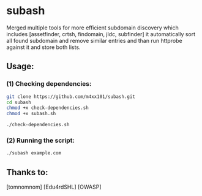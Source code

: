 # subash

Merged multiple tools for more efficient subdomain discovery which includes [assetfinder, crtsh, findomain, jldc, subfinder] it automatically sort all found subdomain and remove similar entries and than run httprobe against it and store both lists.

## Usage:

### (1) Checking dependencies:

```sh
git clone https://github.com/m4xx101/subash.git
cd subash
chmod +x check-dependencies.sh
chmod +x subash.sh

./check-dependencies.sh
```

### (2) Running the script:

```sh
./subash example.com
```
## Thanks to:
[tomnomnom]
[Edu4rdSHL]
[OWASP]
